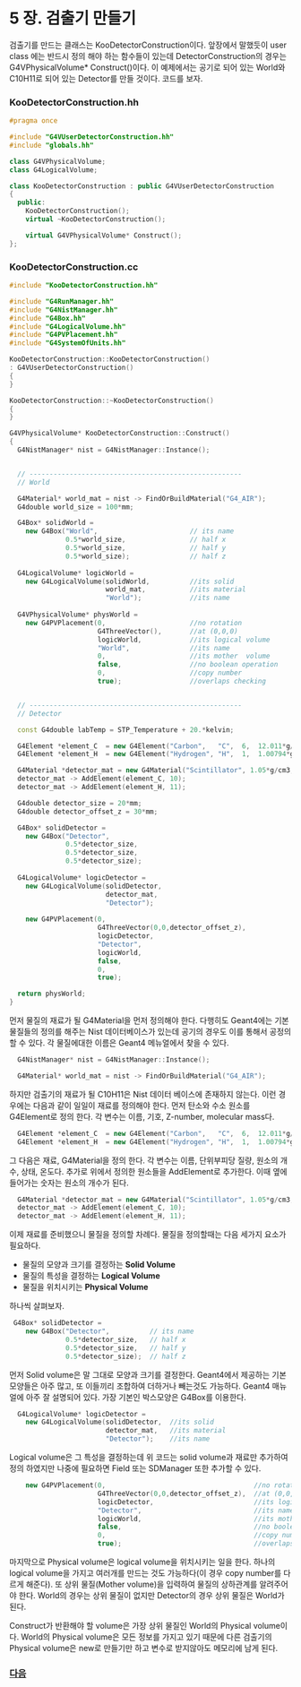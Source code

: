 # 5 장. 검출기 만들기

검출기를 만드는 클래스는 KooDetectorConstruction이다. 앞장에서 말했듯이 user class 에는 반드시 정의 해야 하는 함수들이 있는데 DetectorConstruction의 경우는 G4VPhysicalVolume* Construct()이다. 이 예제에서는 공기로 되어 있는 World와 C10H11로 되어 있는 Detector를 만들 것이다. 코드를 보자.

### KooDetectorConstruction.hh
```c++
#pragma once 

#include "G4VUserDetectorConstruction.hh"
#include "globals.hh"

class G4VPhysicalVolume;
class G4LogicalVolume;

class KooDetectorConstruction : public G4VUserDetectorConstruction
{
  public:
    KooDetectorConstruction();
    virtual ~KooDetectorConstruction();

    virtual G4VPhysicalVolume* Construct();
};
```

### KooDetectorConstruction.cc
```c++
#include "KooDetectorConstruction.hh"

#include "G4RunManager.hh"
#include "G4NistManager.hh"
#include "G4Box.hh"
#include "G4LogicalVolume.hh"
#include "G4PVPlacement.hh"
#include "G4SystemOfUnits.hh"

KooDetectorConstruction::KooDetectorConstruction()
: G4VUserDetectorConstruction()
{
}

KooDetectorConstruction::~KooDetectorConstruction()
{
}

G4VPhysicalVolume* KooDetectorConstruction::Construct()
{  
  G4NistManager* nist = G4NistManager::Instance();


  // -----------------------------------------------------
  // World

  G4Material* world_mat = nist -> FindOrBuildMaterial("G4_AIR");
  G4double world_size = 100*mm;

  G4Box* solidWorld =    
    new G4Box("World",                       // its name
              0.5*world_size,                // half x
              0.5*world_size,                // half y
              0.5*world_size);               // half z
      
  G4LogicalVolume* logicWorld =                         
    new G4LogicalVolume(solidWorld,          //its solid
                        world_mat,           //its material
                        "World");            //its name
                                   
  G4VPhysicalVolume* physWorld = 
    new G4PVPlacement(0,                     //no rotation
                      G4ThreeVector(),       //at (0,0,0)
                      logicWorld,            //its logical volume
                      "World",               //its name
                      0,                     //its mother  volume
                      false,                 //no boolean operation
                      0,                     //copy number
                      true);                 //overlaps checking


  // -----------------------------------------------------
  // Detector

  const G4double labTemp = STP_Temperature + 20.*kelvin;

  G4Element *element_C  = new G4Element("Carbon",   "C",  6,  12.011*g/mole);
  G4Element *element_H  = new G4Element("Hydrogen", "H",  1,  1.00794*g/mole);

  G4Material *detector_mat = new G4Material("Scintillator", 1.05*g/cm3, 2, kStateSolid, labTemp);
  detector_mat -> AddElement(element_C, 10);
  detector_mat -> AddElement(element_H, 11);

  G4double detector_size = 20*mm;
  G4double detector_offset_z = 30*mm;

  G4Box* solidDetector =    
    new G4Box("Detector",
              0.5*detector_size,
              0.5*detector_size,
              0.5*detector_size);
      
  G4LogicalVolume* logicDetector =                         
    new G4LogicalVolume(solidDetector,
                        detector_mat,
                        "Detector");
                                   
    new G4PVPlacement(0,
                      G4ThreeVector(0,0,detector_offset_z),
                      logicDetector,
                      "Detector",
                      logicWorld,
                      false,
                      0,
                      true);

  return physWorld;
}

```

먼저 물질의 재료가 될 G4Material을 먼저 정의해야 한다. 다행히도 Geant4에는 기본 물질들의 정의를 해주는 Nist 데이터베이스가 있는데 공기의 경우도 이를 통해서 공정의 할 수 있다. 각 물질에대한 이름은 Geant4 메뉴얼에서 찾을 수 있다.

```c++
  G4NistManager* nist = G4NistManager::Instance();
```
```c++
  G4Material* world_mat = nist -> FindOrBuildMaterial("G4_AIR");
```

하지만 검출기의 재료가 될 C10H11은 Nist 데이터 베이스에 존재하지 않는다. 이런 경우에는 다음과 같이 일일이 재료를 정의해야 한다. 먼저 탄소와 수소 원소를 G4Element로 정의 한다. 각 변수는 이름, 기호, Z-number, molecular mass다.

```c++
  G4Element *element_C  = new G4Element("Carbon",   "C",  6,  12.011*g/mole);
  G4Element *element_H  = new G4Element("Hydrogen", "H",  1,  1.00794*g/mole);
```

그 다음은 재료, G4Material을 정의 한다. 각 변수는 이름, 단위부피당 질량, 원소의 개수, 상태, 온도다. 추가로 위에서 정의한 원소들을 AddElement로 추가한다. 이때 옆에 들어가는 숫자는 원소의 개수가 된다.

```c++
  G4Material *detector_mat = new G4Material("Scintillator", 1.05*g/cm3, 2, kStateSolid, labTemp);
  detector_mat -> AddElement(element_C, 10);
  detector_mat -> AddElement(element_H, 11);
```

이제 재료를 준비했으니 물질을 정의할 차례다. 물질을 정의할때는 다음 세가지 요소가 필요하다.
- 물질의 모양과 크기를 결정하는 **Solid Volume**
- 물질의 특성을 결정하는 **Logical Volume**
- 물질을 위치시키는 **Physical Volume**

하나씩 살펴보자.

```c++
 G4Box* solidDetector =    
    new G4Box("Detector",          // its name
              0.5*detector_size,   // half x
              0.5*detector_size,   // half y
              0.5*detector_size);  // half z
```

먼저 Solid volume은 말 그대로 모양과 크기를 결정한다. Geant4에서 제공하는 기본 모양들은 아주 많고, 또 이들끼리 조합하여 더하거나 빼는것도 가능하다. Geant4 매뉴얼에 아주 잘 설명되어 있다. 가장 기본인 박스모양은 G4Box를 이용한다. 

```c++
  G4LogicalVolume* logicDetector =                         
    new G4LogicalVolume(solidDetector,  //its solid
                        detector_mat,   //its material
                        "Detector");    //its name
```

Logical volume은 그 특성을 결정하는데 위 코드는 solid volume과 재료만 추가하여 정의 하였지만 나중에 필요하면 Field 또는 SDManager 또한 추가할 수 있다.

```c++
    new G4PVPlacement(0,                                     //no rotation
                      G4ThreeVector(0,0,detector_offset_z),  //at (0,0,0)
                      logicDetector,                         //its logical volume
                      "Detector",                            //its name
                      logicWorld,                            //its mother  volume
                      false,                                 //no boolean operation
                      0,                                     //copy number
                      true);                                 //overlaps checking
```

마지막으로 Physical volume은 logical volume을 위치시키는 일을 한다. 하나의 logical volume을 가지고 여러개를 만드는 것도 가능하다(이 경우 copy number를 다르게 해준다). 또 상위 물질(Mother volume)을 입력하여 물질의 상하관계를 알려주어야 한다. World의 경우는 상위 물질이 없지만 Detector의 경우 상위 물질은 World가 된다.

Construct가 반환해야 할 volume은 가장 상위 물질인 World의 Physical volume이다. World의 Physical volume은 모든 정보를 가지고 있기 때문에 다른 검출기의 Physical volume은 new로 만들기만 하고 변수로 받지않아도 메모리에 남게 된다.

### [다음](https://github.com/KUNPL/G4Starter-KUNPL/blob/master/manual/Chapter6-PrimaryGeneratorAction.md)
